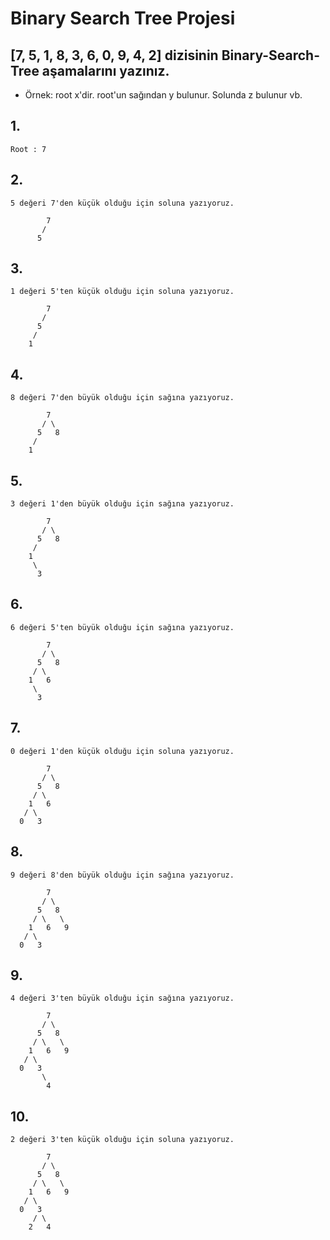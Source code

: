 # Binary Search Tree Projesi

## [7, 5, 1, 8, 3, 6, 0, 9, 4, 2] dizisinin Binary-Search-Tree aşamalarını yazınız.
* Örnek: root x'dir. root'un sağından y bulunur. Solunda z bulunur vb.


## 1.
    Root : 7
####

## 2.
    5 değeri 7'den küçük olduğu için soluna yazıyoruz.
    
            7
           /   
          5   
####

## 3.
    1 değeri 5'ten küçük olduğu için soluna yazıyoruz.
    
            7
           /   
          5 
         /
        1 
####

## 4.
    8 değeri 7'den büyük olduğu için sağına yazıyoruz.
    
            7
           / \  
          5   8
         /
        1 
####

## 5.
    3 değeri 1'den büyük olduğu için sağına yazıyoruz.
    
            7
           / \  
          5   8
         / 
        1   
         \
          3
####

## 6.
    6 değeri 5'ten büyük olduğu için sağına yazıyoruz.
    
            7
           / \  
          5   8
         / \
        1   6
         \
          3
####

## 7.
    0 değeri 1'den küçük olduğu için soluna yazıyoruz.
    
            7
           / \  
          5   8
         / \     
        1   6   
       / \
      0   3
####

## 8.
    9 değeri 8'den büyük olduğu için sağına yazıyoruz.
    
            7
           / \  
          5   8
         / \   \  
        1   6   9
       / \
      0   3 
####

## 9.
    4 değeri 3'ten büyük olduğu için sağına yazıyoruz.
    
            7
           / \  
          5   8
         / \   \  
        1   6   9
       / \
      0   3
           \
            4
####

## 10.
    2 değeri 3'ten küçük olduğu için soluna yazıyoruz.

            7
           / \  
          5   8
         / \   \  
        1   6   9
       / \
      0   3
         / \
        2   4
####
